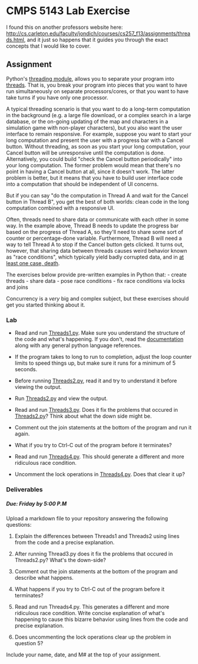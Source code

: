 # CMPS 5143 Lab Exercise

I found this on another professors website here: http://cs.carleton.edu/faculty/jondich/courses/cs257_f13/assignments/threads.html, and it just so happens that it guides you through the exact concepts that I would like to cover. 


## Assignment

Python's [threading module](http://docs.python.org/2/library/threading.html), allows you to separate your program into [threads](http://en.wikipedia.org/wiki/Thread_(computing)). That is, you break your program into pieces that you want to have run simultaneously on separate processors/cores, or that you want to have take turns if you have only one processor.

A typical threading scenario is that you want to do a long-term computation in the background (e.g. a large file download, or a complex search in a large database, or the on-going updating of the map and characters in a simulation game with non-player characters), but you also want the user interface to remain responsive. For example, suppose you want to start your long computation and present the user with a progress bar with a Cancel button. Without threading, as soon as you start your long computation, your Cancel button will be unresponsive until the computation is done. Alternatively, you could build "check the Cancel button periodically" into your long computation. The former problem would mean that there's no point in having a Cancel button at all, since it doesn't work. The latter problem is better, but it means that you have to build user interface code into a computation that should be independent of UI concerns.

But if you can say "do the computation in Thread A and wait for the Cancel button in Thread B", you get the best of both worlds: clean code in the long computation combined with a responsive UI.

Often, threads need to share data or communicate with each other in some way. In the example above, Thread B needs to update the progress bar based on the progress of Thread A, so they'll need to share some sort of counter or percentage-done variable. Furthermore, Thread B will need a way to tell Thread A to stop if the Cancel button gets clicked. It turns out, however, that sharing data between threads causes weird behavior known as "race conditions", which typically yield badly corrupted data, and in [at least one case, death](http://en.wikipedia.org/wiki/Therac-25).

The exercises below provide pre-written examples in Python that:
    - create threads
    - share data
    - pose race conditions
    - fix race conditions via locks and joins

Concurrency is a <em>very</em> big and complex subject, but these exercises should get you started thinking about it.

### Lab 

- Read and run [Threads1.py][1]. Make sure you understand the structure of the code and what's happening. If you don't, read the  <a href="http://docs.python.org/2/library/threading.html">documentation</a> along with any general python language references.
    
- If the program takes to long to run to completion, adjust the loop counter limits to speed things up, but make sure it runs for a minimum of 5 seconds.
    
- Before running [Threads2.py][2], read it and try to understand it before viewing the output. 

- Run [Threads2.py][2] and view the output.

- Read and run [Threads3.py][3]. Does it fix the problems that occured in [Threads2.py][2]? Think about what the down side might be.

- Comment out the join statements at the bottom of the program and run it again.

- What if you try to Ctrl-C out of the program before it terminates?

- Read and run [Threads4.py][4]. This should generate a different and more ridiculous race condition. 

- Uncomment the lock operations in [Threads4.py][4]. Does that clear it up?

### Deliverables
##### Due: Friday by 5:00 P.M

Upload a markdown file to your repository answering the following questions:

1. Explain the differences between Threads1 and Threads2 using lines from the code and a precise explanation.

2. After running Thread3.py does it fix the problems that occured in Threads2.py? What's the down-side?

3. Comment out the join statements at the bottom of the program and describe what happens.

4. What happens if you try to Ctrl-C out of the program before it terminates?

5. Read and run Threads4.py. This generates a different and more ridiculous race condition. Write concise explanation of what's happening to cause this bizarre behavior using lines from the code and precise explanation.

5. Does uncommenting the lock operations clear up the problem in question 5?

Include your name, date, and M# at the top of your assignment.

[1]: https://github.com/rugbyprof/5143-OperatingSystems/blob/master/Assignments/06-Thread_Intro/threads1.py  "Threads1"
[2]: https://github.com/rugbyprof/5143-OperatingSystems/blob/master/Assignments/06-Thread_Intro/threads2.py  "Threads2"
[3]: https://github.com/rugbyprof/5143-OperatingSystems/blob/master/Assignments/06-Thread_Intro/threads3.py  "Threads3"
[4]: https://github.com/rugbyprof/5143-OperatingSystems/blob/master/Assignments/06-Thread_Intro/threads4.py  "Threads4"
